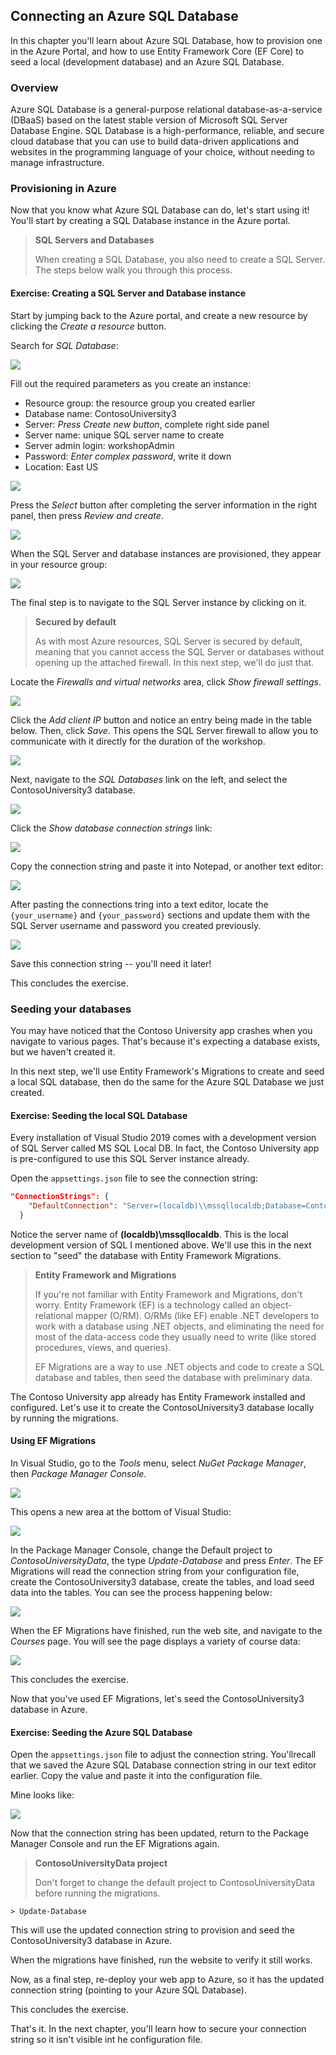 ## Connecting an Azure SQL Database

In this chapter you'll learn about Azure SQL Database, how to provision one in the Azure Portal, and how to use Entity Framework Core (EF Core) to seed a local (development database) and an Azure SQL Database.


### Overview

Azure SQL Database is a general-purpose relational database-as-a-service (DBaaS) based on the latest stable version of Microsoft SQL Server Database Engine. SQL Database is a high-performance, reliable, and secure cloud database that you can use to build data-driven applications and websites in the programming language of your choice, without needing to manage infrastructure.


### Provisioning in Azure

Now that you know what Azure SQL Database can do, let's start using it! You'll start by creating a SQL Database instance in the Azure portal. 

> **SQL Servers and Databases**
>
> When creating a SQL Database, you also need to create a SQL Server. The steps below walk you through this process.

<h4 class="exercise-start">
    <b>Exercise</b>: Creating a SQL Server and Database instance
</h4>

Start by jumping back to the Azure portal, and create a new resource by clicking the *Create a resource* button.

Search for *SQL Database*:

<img src="images/chapter2/sql-search.png" class="img-medium" />

Fill out the required parameters as you create an instance:
- Resource group: the resource group you created earlier
- Database name: ContosoUniversity3
- Server: *Press Create new button*, complete right side panel
- Server name: unique SQL server name to create
- Server admin login: workshopAdmin
- Password: *Enter complex password*, write it down
- Location: East US

<img src="images/chapter2/create-sql.png" class="img-override" />

Press the *Select* button after completing the server information in the right panel, then press *Review and create*.

<img src="images/chapter2/sql-review-create.png" />

When the SQL Server and database instances are provisioned, they appear in your resource group:

<img src="images/chapter2/sql-deployed.png" class="img-override" />

The final step is to navigate to the SQL Server instance by clicking on it. 

> **Secured by default**
>
> As with most Azure resources, SQL Server is secured by default, meaning that you cannot access the SQL Server or databases without opening up the attached firewall. In this next step, we'll do just that.

Locate the *Firewalls and virtual networks* area, click *Show firewall settings*.

<img src="images/chapter2/sql-firewall.png" class="img-override" />

Click the *Add client IP* button and notice an entry being made in the table below. Then, click *Save*. This opens the SQL Server firewall to allow you to communicate with it directly for the duration of the workshop.

<img src="images/chapter2/add-client-ip.png" class="img-override" />

Next, navigate to the *SQL Databases* link on the left, and select the ContosoUniversity3 database.

<img src="images/chapter2/nav-sql.png" class="img-medium" />

Click the *Show database connection strings* link:

<img src="images/chapter2/conn-strings.png" class="img-override" />

Copy the connection string and paste it into Notepad, or another text editor:

<img src="images/chapter2/copy-conn-string.png" class="img-override" />

After pasting the connections tring into a text editor, locate the `{your_username}` and `{your_password}` sections and update them with the SQL Server username and password you created previously.

<img src="images/chapter2/update-conn-string.png" class="img-medium" />

Save this connection string -- you'll need it later!

This concludes the exercise. 

<div class="exercise-end"></div>

### Seeding your databases

You may have noticed that the Contoso University app crashes when you navigate to various pages. That's because it's expecting a database exists, but we haven't created it.

In this next step, we'll use Entity Framework's Migrations to create and seed a local SQL database, then do the same for the Azure SQL Database we just created.

<h4 class="exercise-start">
    <b>Exercise</b>: Seeding the local SQL Database
</h4>

Every installation of Visual Studio 2019 comes with a development version of SQL Server called MS SQL Local DB. In fact, the Contoso University app is pre-configured to use this SQL Server instance already.

Open the `appsettings.json` file to see the connection string:

```json
"ConnectionStrings": {
    "DefaultConnection": "Server=(localdb)\\mssqllocaldb;Database=ContosoUniversity3;Trusted_Connection=True;MultipleActiveResultSets=true"
  }
```

Notice the server name of **(localdb)\\mssqllocaldb**. This is the local development version of SQL I mentioned above. We'll use this in the next section to "seed" the database with Entity Framework Migrations.

> **Entity Framework and Migrations**
>
> If you're not familiar with Entity Framework and Migrations, don't worry. Entity Framework (EF) is a technology called an object-relational mapper (O/RM). O/RMs (like EF) enable .NET developers to work with a database using .NET objects, and eliminating the need for most of the data-access code they usually need to write (like stored procedures, views, and queries). 
>
> EF Migrations are a way to use .NET objects and code to create a SQL database and tables, then seed the database with preliminary data.

The Contoso University app already has Entity Framework installed and configured. Let's use it to create the ContosoUniversity3 database locally by running the migrations.

#### Using EF Migrations

In Visual Studio, go to the *Tools* menu, select *NuGet Package Manager*, then *Package Manager Console*.

<img src="images/chapter2/open-pm.png" class="img-medium" />

This opens a new area at the bottom of Visual Studio:

<img src="images/chapter2/pm-console.png" class="img-medium" />

In the Package Manager Console, change the Default project to *ContosoUniversityData*, the type *Update-Database* and press *Enter*. The EF Migrations will read the connection string from your configuration file, create the ContosoUniversity3 database, create the tables, and load seed data into the tables. You can see the process happening below:

<img src="images/chapter2/ef-migrations.gif" class="img-medium" />

When the EF Migrations have finished, run the web site, and navigate to the *Courses* page. You will see the page displays a variety of course data:

<img src="images/chapter2/courses.png" class="img-medium" />

This concludes the exercise. 

<div class="exercise-end"></div>

Now that you've used EF Migrations, let's seed the ContosoUniversity3 database in Azure. 

<h4 class="exercise-start">
    <b>Exercise</b>: Seeding the Azure SQL Database
</h4>

Open the `appsettings.json` file to adjust the connection string. You'llrecall that we saved the Azure SQL Database connection string in our text editor earlier. Copy the value and paste it into the configuration file.

Mine looks like:

<img src="images/chapter2/appsettings.png" class="img-medium" />

Now that the connection string has been updated, return to the Package Manager Console and run the EF Migrations again.

> **ContosoUniversityData project**
>
> Don't forget to change the default project to ContosoUniversityData before running the migrations.

```
> Update-Database
```

This will use the updated connection string to provision and seed the ContosoUniversity3 database in Azure.

When the migrations have finished, run the website to verify it still works. 

Now, as a final step, re-deploy your web app to Azure, so it has the updated connection string (pointing to your Azure SQL Database).

This concludes the exercise. 

<div class="exercise-end"></div>

That's it. In the next chapter, you'll learn how to secure your connection string so it isn't visible int he configuration file.
